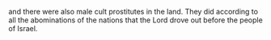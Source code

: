 and there were also male cult prostitutes in the land. They did according to all the abominations of the nations that the Lord drove out before the people of Israel.
